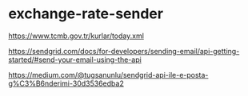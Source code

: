 # exchange-rate-sender

https://www.tcmb.gov.tr/kurlar/today.xml

https://sendgrid.com/docs/for-developers/sending-email/api-getting-started/#send-your-email-using-the-api

https://medium.com/@tugsanunlu/sendgrid-api-ile-e-posta-g%C3%B6nderimi-30d3536edba2
